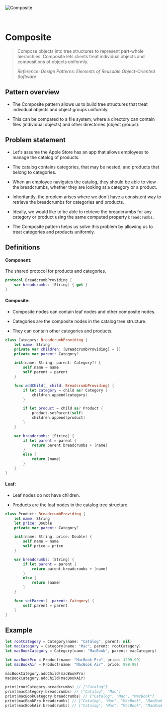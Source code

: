 ![Composite](https://github.com/user-attachments/assets/fd7e8458-74a1-4a9a-9fde-fd9ef404c1e9)

<br />

# Composite

> Compose objects into tree structures to represent part-whole hierarchies. Composite lets clients treat individual objects and compositions of objects uniformly.
>
> _Reference: Design Patterns: Elements of Reusable Object-Oriented Software_

## Pattern overview

- The Composite pattern allows us to build tree structures that treat individual objects and object groups uniformly.

- This can be compared to a file system, where a directory can contain files (individual objects) and other directories (object groups).

## Problem statement

- Let's assume the Apple Store has an app that allows employees to manage the catalog of products.

- The catalog contains categories, that may be nested, and products that belong to categories.

- When an employee navigates the catalog, they should be able to view the breadcrumbs, whether they are looking at a category or a product.

- Inheritantly, the problem arises where we don't have a consistent way to retrieve the breadcrumbs for categories and products.

- Ideally, we would like to be able to retrieve the breadcrumbs for any category or product using the same computed property `breadcrumbs`.

- The Composite pattern helps us solve this problem by allowing us to treat categories and products uniformly.

## Definitions

#### Component:

The shared protocol for products and categories.

```swift
protocol BreadcrumbProviding {
    var breadcrumbs: [String] { get }
}
```

#### Composite:

- Composite nodes can contain leaf nodes and other composite nodes.

- Categories are the composite nodes in the catalog tree structure.

- They can contain other categories and products.

```swift
class Category: BreadcrumbProviding {
    let name: String
    private var children: [BreadcrumbProviding] = []
    private var parent: Category?

    init(name: String, parent: Category?) {
        self.name = name
        self.parent = parent
    }

    func addChild(_ child: BreadcrumbProviding) {
        if let category = child as? Category {
            children.append(category)
        }

        if let product = child as? Product {
            product.setParent(self)
            children.append(product)
        }
    }

    var breadcrumbs: [String] {
        if let parent = parent {
            return parent.breadcrumbs + [name]
        }
        else {
            return [name]
        }
    }
}
```

#### Leaf:

- Leaf nodes do not have children.

- Products are the leaf nodes in the catalog tree structure.

```swift
class Product: BreadcrumbProviding {
    let name: String
    let price: Double
    private var parent: Category?

    init(name: String, price: Double) {
        self.name = name
        self.price = price
    }

    var breadcrumbs: [String] {
        if let parent = parent {
            return parent.breadcrumbs + [name]
        }
        else {
            return [name]
        }
    }

    func setParent(_ parent: Category) {
        self.parent = parent
    }
}
```

## Example

```swift
let rootCategory = Category(name: "Catalog", parent: nil)
let macCategory = Category(name: "Mac", parent: rootCategory)
let macBookCategory = Category(name: "MacBook", parent: macCategory)

let macBookPro = Product(name: "MacBook Pro", price: 1299.99)
let macBookAir = Product(name: "MacBook Air", price: 999.99)

macBookCategory.addChild(macBookPro)
macBookCategory.addChild(macBookAir)

print(rootCategory.breadcrumbs) // ["Catalog"]
print(macCategory.breadcrumbs) // ["Catalog", "Mac"]
print(macBookCategory.breadcrumbs) // ["Catalog", "Mac", "MacBook"]
print(macBookPro.breadcrumbs) // ["Catalog", "Mac", "MacBook", "MacBook Pro"]
print(macBookAir.breadcrumbs) // ["Catalog", "Mac", "MacBook", "MacBook Air"]
```
